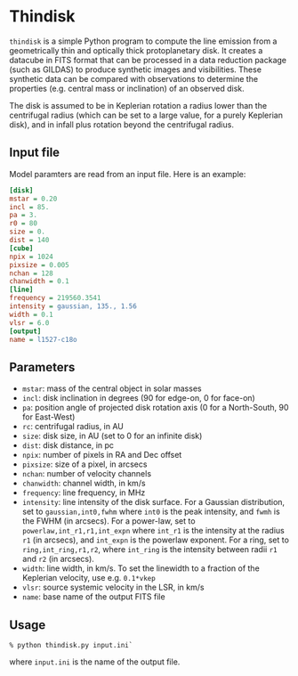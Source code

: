 Thindisk
========

`thindisk` is a simple Python program to compute the line emission
from a geometrically thin and optically thick protoplanetary disk. It
creates a datacube in FITS format that can be processed in a data
reduction package (such as GILDAS) to produce synthetic images and
visibilities. These synthetic data can be compared with observations
to determine the properties (e.g. central mass or inclination) of an
observed disk.

The disk is assumed to be in Keplerian rotation a radius lower than
the centrifugal radius (which can be set to a large value, for a
purely Keplerian disk), and in infall plus rotation beyond the
centrifugal radius.

Input file
----------

Model paramters are read from an input file. Here is an example:

```ini
[disk]
mstar = 0.20
incl = 85.
pa = 3.
r0 = 80
size = 0.
dist = 140
[cube]
npix = 1024
pixsize = 0.005
nchan = 128
chanwidth = 0.1
[line]
frequency = 219560.3541
intensity = gaussian, 135., 1.56
width = 0.1
vlsr = 6.0
[output]
name = l1527-c18o
```

Parameters
----------

- `mstar`:  mass of the central object in solar masses
- `incl`: disk inclination in degrees (90 for edge-on, 0 for face-on)
- `pa`: position angle of projected disk rotation axis (0 for a
  North-South, 90 for East-West)
- `rc`: centrifugal radius, in AU 
- `size`: disk size, in AU (set to 0 for an infinite disk)
- `dist`: disk distance, in pc
- `npix`: number of pixels in RA and Dec offset
- `pixsize`: size of a pixel, in arcsecs
- `nchan`: number of velocity channels
- `chanwidth`: channel width, in km/s
- `frequency`: line frequency, in MHz
- `intensity`: line intensity of the disk surface. For a Gaussian
  distribution, set to `gaussian,int0,fwhm` where `int0` is the peak
  intensity, and `fwmh` is the FWHM (in arcsecs). For a power-law, set
  to `powerlaw,int_r1,r1,int_expn` where `int_r1` is the intensity at
  the radius `r1` (in arcsecs), and `int_expn` is the powerlaw
  exponent. For a ring, set to `ring,int_ring,r1,r2`, where `int_ring`
  is the intensity between radii `r1` and `r2` (in arcsecs).
- `width`: line width, in km/s. To set the linewidth to a fraction of
  the Keplerian velocity, use e.g. `0.1*vkep`
- `vlsr`: source systemic velocity in the LSR, in km/s
- `name`: base name of the output FITS file

Usage
-----

```
% python thindisk.py input.ini`
```

where `input.ini` is the name of the output file.
